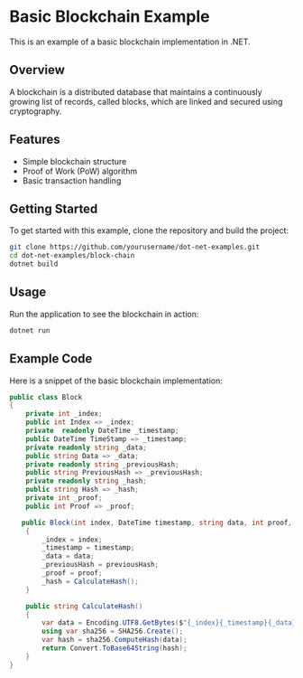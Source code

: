 # Basic Blockchain Example

This is an example of a basic blockchain implementation in .NET.

## Overview

A blockchain is a distributed database that maintains a continuously growing list of records, called blocks, which are linked and secured using cryptography.

## Features

- Simple blockchain structure
- Proof of Work (PoW) algorithm
- Basic transaction handling

## Getting Started

To get started with this example, clone the repository and build the project:

```sh
git clone https://github.com/yourusername/dot-net-examples.git
cd dot-net-examples/block-chain
dotnet build
```

## Usage

Run the application to see the blockchain in action:

```sh
dotnet run
```

## Example Code

Here is a snippet of the basic blockchain implementation:

```csharp
public class Block
{
    private int _index;
    public int Index => _index; 
    private  readonly DateTime _timestamp;
    public DateTime TimeStamp => _timestamp;
    private readonly string _data;
    public string Data => _data;
    private readonly string _previousHash;
    public string PreviousHash => _previousHash; 
    private readonly string _hash;
    public string Hash => _hash;
    private int _proof;
    public int Proof => _proof;

   public Block(int index, DateTime timestamp, string data, int proof,  string previousHash)
    {
        _index = index;
        _timestamp = timestamp;
        _data = data;
        _previousHash = previousHash;
        _proof = proof;
        _hash = CalculateHash();
    }

    public string CalculateHash()
    {
        var data = Encoding.UTF8.GetBytes($"{_index}{_timestamp}{_data}{_proof}{_previousHash}");
        using var sha256 = SHA256.Create();
        var hash = sha256.ComputeHash(data);
        return Convert.ToBase64String(hash);
    }
}
```


